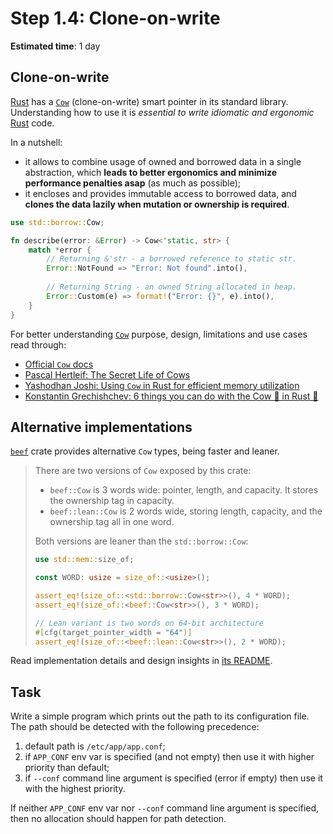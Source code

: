 Step 1.4: Clone-on-write
========================

__Estimated time__: 1 day




## Clone-on-write

[Rust] has a [`Cow`] (clone-on-write) smart pointer in its standard library. Understanding how to use it is _essential to write idiomatic and ergonomic_ [Rust] code.

In a nutshell: 
- it allows to combine usage of owned and borrowed data in a single abstraction, which __leads to better ergonomics and minimize performance penalties asap__ (as much as possible);
- it encloses and provides immutable access to borrowed data, and __clones the data lazily when mutation or ownership is required__.

```rust
use std::borrow::Cow;

fn describe(error: &Error) -> Cow<'static, str> {
    match *error {
        // Returning &'str - a borrowed reference to static str.
        Error::NotFound => "Error: Not found".into(),
        
        // Returning String - an owned String allocated in heap.
        Error::Custom(e) => format!("Error: {}", e).into(),
    }
}
```

For better understanding [`Cow`] purpose, design, limitations and use cases read through:
- [Official `Cow` docs][`Cow`]
- [Pascal Hertleif: The Secret Life of Cows][1]
- [Yashodhan Joshi: Using `Cow` in Rust for efficient memory utilization][3]
- [Konstantin Grechishchev: 6 things you can do with the Cow 🐄 in Rust 🦀][2]




## Alternative implementations

[`beef`] crate provides alternative `Cow` types, being faster and leaner.

> There are two versions of `Cow` exposed by this crate:
>
> - `beef::Cow` is 3 words wide: pointer, length, and capacity. It stores the ownership tag in capacity.
> - `beef::lean::Cow` is 2 words wide, storing length, capacity, and the ownership tag all in one word.
> 
> Both versions are leaner than the `std::borrow::Cow`:
> ```rust
> use std::mem::size_of;
> 
> const WORD: usize = size_of::<usize>();
> 
> assert_eq!(size_of::<std::borrow::Cow<str>>(), 4 * WORD);
> assert_eq!(size_of::<beef::Cow<str>>(), 3 * WORD);
> 
> // Lean variant is two words on 64-bit architecture
> #[cfg(target_pointer_width = "64")]
> assert_eq!(size_of::<beef::lean::Cow<str>>(), 2 * WORD);
> ```

Read implementation details and design insights in [its README][4].




## Task

Write a simple program which prints out the path to its configuration file. The path should be detected with the following precedence:
1. default path is `/etc/app/app.conf`;
2. if `APP_CONF` env var is specified (and not empty) then use it with higher priority than default;
3. if `--conf` command line argument is specified (error if empty) then use it with the highest priority.

If neither `APP_CONF` env var nor `--conf` command line argument is specified, then no allocation should happen for path detection.




[`beef`]: https://docs.rs/beef
[`Cow`]: https://doc.rust-lang.org/std/borrow/enum.Cow.html
[Rust]: https://www.rust-lang.org

[1]: https://deterministic.space/secret-life-of-cows.html
[2]: https://dev.to/kgrech/6-things-you-can-do-with-the-cow-in-rust-4l55
[3]: https://blog.logrocket.com/using-cow-rust-efficient-memory-utilization
[4]: https://github.com/maciejhirsz/beef#how-does-it-work
